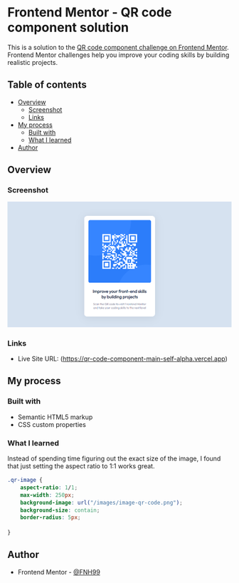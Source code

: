# Frontend Mentor - QR code component solution

This is a solution to the [QR code component challenge on Frontend Mentor](https://www.frontendmentor.io/challenges/qr-code-component-iux_sIO_H). Frontend Mentor challenges help you improve your coding skills by building realistic projects. 

## Table of contents

- [Overview](#overview)
  - [Screenshot](#screenshot)
  - [Links](#links)
- [My process](#my-process)
  - [Built with](#built-with)
  - [What I learned](#what-i-learned)
- [Author](#author)


## Overview

### Screenshot

![](https://github.com/FNH99/qr-code-component-main/blob/main/images/screenshot.png)

### Links

- Live Site URL: (https://qr-code-component-main-self-alpha.vercel.app)

## My process

### Built with

- Semantic HTML5 markup
- CSS custom properties


### What I learned

Instead of spending time figuring out the exact size of the image, I found that just setting the aspect ratio to 1:1 works great.

```css
.qr-image {
    aspect-ratio: 1/1;
    max-width: 250px;
    background-image: url("/images/image-qr-code.png");
    background-size: contain;
    border-radius: 5px;

}
```
## Author

- Frontend Mentor - [@FNH99](https://www.frontendmentor.io/profile/FNH99)
